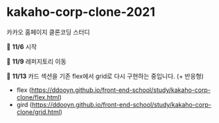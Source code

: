 # kakaho-corp-clone-2021
카카오 홈페이지 클론코딩 스터디

🔔 **11/6** 시작

🔔 **11/9** 레퍼지토리 이동

🔔 **11/13** 카드 섹션을 기존 flex에서 grid로 다시 구현하는 중입니다. (+ 반응형)
- flex (https://ddooyn.github.io/front-end-school/study/kakaho-corp-clone/flex.html)
- gird (https://ddooyn.github.io/front-end-school/study/kakaho-corp-clone/grid.html)

